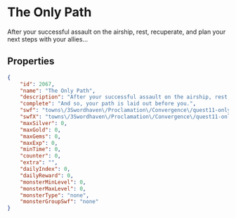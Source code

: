 # The Only Path

After your successful assault on the airship, rest, recuperate, and plan your next steps with your allies...

## Properties

```json
{
    "id": 2067,
    "name": "The Only Path",
    "description": "After your successful assault on the airship, rest, recuperate, and plan your next steps with your allies...",
    "complete": "And so, your path is laid out before you.",
    "swf": "towns\/3Swordhaven\/Proclamation\/Convergence\/quest11-onlypath.swf",
    "swfX": "towns\/3Swordhaven\/Proclamation\/Convergence\/quest11-onlypath-x.swf",
    "maxSilver": 0,
    "maxGold": 0,
    "maxGems": 0,
    "maxExp": 0,
    "minTime": 0,
    "counter": 0,
    "extra": "",
    "dailyIndex": 0,
    "dailyReward": 0,
    "monsterMinLevel": 0,
    "monsterMaxLevel": 0,
    "monsterType": "none",
    "monsterGroupSwf": "none"
}
```


